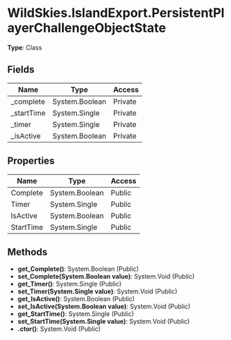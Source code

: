 ﻿# WildSkies.IslandExport.PersistentPlayerChallengeObjectState

**Type**: Class

## Fields

| Name | Type | Access |
|------|------|--------|
| _complete | System.Boolean | Private |
| _startTime | System.Single | Private |
| _timer | System.Single | Private |
| _isActive | System.Boolean | Private |

## Properties

| Name | Type | Access |
|------|------|--------|
| Complete | System.Boolean | Public |
| Timer | System.Single | Public |
| IsActive | System.Boolean | Public |
| StartTime | System.Single | Public |

## Methods

- **get_Complete()**: System.Boolean (Public)
- **set_Complete(System.Boolean value)**: System.Void (Public)
- **get_Timer()**: System.Single (Public)
- **set_Timer(System.Single value)**: System.Void (Public)
- **get_IsActive()**: System.Boolean (Public)
- **set_IsActive(System.Boolean value)**: System.Void (Public)
- **get_StartTime()**: System.Single (Public)
- **set_StartTime(System.Single value)**: System.Void (Public)
- **.ctor()**: System.Void (Public)

